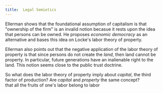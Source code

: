 ```yaml
---
title:  Legal Semiotics
---
```


Ellerman shows that the foundational assumption of capitalism is that "ownership of the firm" is an invalid notion becasue it rests upon the idea that persons can be owned.  He proposes *economic democracy* as an alternative and bases this idea on Locke's labor theory of property.

Ellerman also points out that the negative application of the labor theory of property is that since persons do not create the *land*, then land cannot be property.  In particular, future generations have an inalienable right to the land.  This notion seems close to the public trust doctrine.

So what does the labor theory of property imply about *capital*, the third factor of production?  Are *capital* and *property* the same concept?  
that all the fruits of one's labor belong to labor
